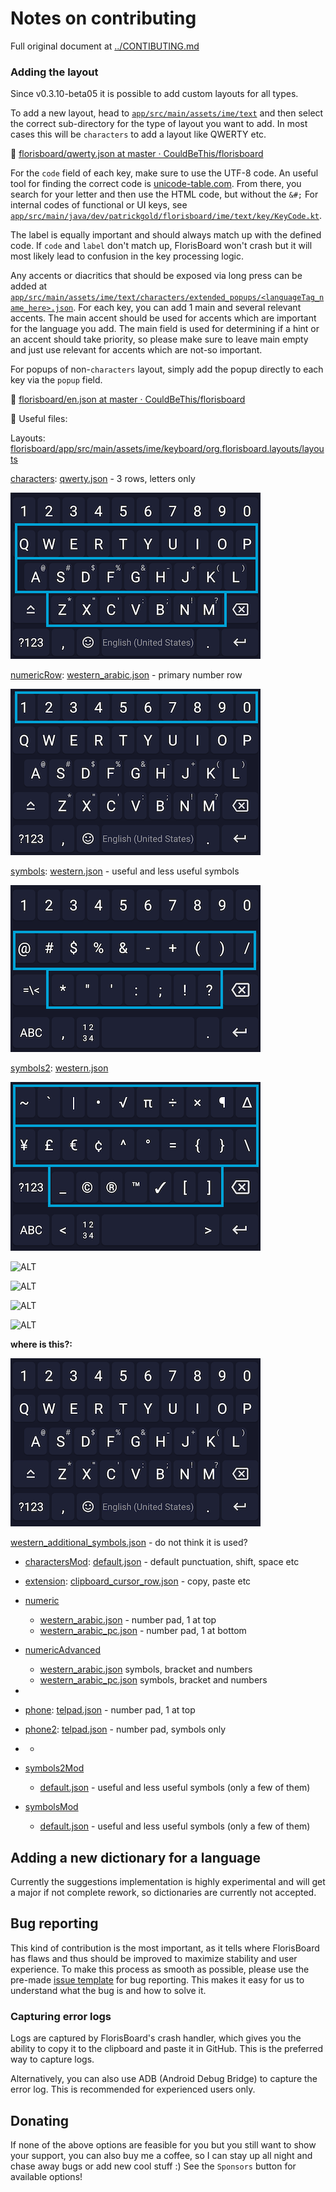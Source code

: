 # Notes on contributing

Full original document at [../CONTIBUTING.md](../CONTIBUTING.md)

### Adding the layout

Since v0.3.10-beta05 it is possible to add custom layouts for all types.

To add a new layout, head to [`app/src/main/assets/ime/text`](app/src/main/assets/ime/text) and then select
the correct sub-directory for the type of layout you want to add. In most cases
this will be `characters` to add a layout like QWERTY etc.

📌 [florisboard/qwerty.json at master · CouldBeThis/florisboard](https://github.com/CouldBeThis/florisboard/blob/master/app/src/main/assets/ime/keyboard/org.florisboard.layouts/layouts/characters/qwerty.json)

For the `code` field of each key, make sure to use the UTF-8 code. An
useful tool for finding the correct code is [unicode-table.com](https://unicode-table.com/en/).
From there, you search for your letter and then use the HTML code, but without the `&#;`
For internal codes of functional or UI keys, see
[`app/src/main/java/dev/patrickgold/florisboard/ime/text/key/KeyCode.kt`](app/src/main/java/dev/patrickgold/florisboard/ime/text/key/KeyCode.kt).

The label is equally important and should always match up with the defined
code. If `code` and `label` don't match up, FlorisBoard won't crash but
it will most likely lead to confusion in the key processing logic.

Any accents or diacritics that should be exposed via long press can be
added at [`app/src/main/assets/ime/text/characters/extended_popups/<languageTag_name_here>.json`](app/src/main/assets/ime/text/characters/extended_popups).
For each key, you can add 1 main and several relevant accents. The main
accent should be used for accents which are important for the language
you add. The main field is used for determining if a hint or an accent
should take priority, so please make sure to leave main empty and just
use relevant for accents which are not-so important.

For popups of non-`characters` layout, simply add the popup directly to
each key via the `popup` field.

📌 [florisboard/en.json at master · CouldBeThis/florisboard](https://github.com/CouldBeThis/florisboard/blob/master/app/src/main/assets/ime/keyboard/org.florisboard.localization/popupMappings/en.json)

📌 Useful files:

Layouts: [florisboard/app/src/main/assets/ime/keyboard/org.florisboard.layouts/layouts](https://github.com/CouldBeThis/florisboard/tree/master/app/src/main/assets/ime/keyboard/org.florisboard.layouts/layouts)

[characters](https://github.com/CouldBeThis/florisboard/tree/master/app/src/main/assets/ime/keyboard/org.florisboard.layouts/layouts/characters): [qwerty.json](https://github.com/CouldBeThis/florisboard/blob/master/app/src/main/assets/ime/keyboard/org.florisboard.layouts/layouts/characters/qwerty.json) - 3 rows, letters only

![01-primary_letters_lowercase-charecters-qwerty](images/01-primary_letters_lowercase-charecters-qwerty.png)



[numericRow](https://github.com/CouldBeThis/florisboard/tree/master/app/src/main/assets/ime/keyboard/org.florisboard.layouts/layouts/numericRow): [western_arabic.json](https://github.com/CouldBeThis/florisboard/blob/master/app/src/main/assets/ime/keyboard/org.florisboard.layouts/layouts/numericRow/western_arabic.json) - primary number row

![01-primary_letters_lowercase-numeric-Row_western_arabic](images/01-primary_letters_lowercase-numeric-Row_western_arabic.png)

[symbols](https://github.com/CouldBeThis/florisboard/tree/master/app/src/main/assets/ime/keyboard/org.florisboard.layouts/layouts/symbols): [western.json](https://github.com/CouldBeThis/florisboard/blob/master/app/src/main/assets/ime/keyboard/org.florisboard.layouts/layouts/symbols/western.json) - useful and less useful symbols

![03-secondary-symbols-western](images/03-secondary-symbols-western.png)



[symbols2](https://github.com/CouldBeThis/florisboard/tree/master/app/src/main/assets/ime/keyboard/org.florisboard.layouts/layouts/symbols2): [western.json](https://github.com/CouldBeThis/florisboard/blob/master/app/src/main/assets/ime/keyboard/org.florisboard.layouts/layouts/symbols2/western.json)

![04-tertiary-symbols2-western](images/04-tertiary-symbols2-western.png)



![ALT](images/FILENAME.png)



![ALT](images/FILENAME.png)



![ALT](images/FILENAME.png)



![ALT](images/FILENAME.png)





**where is this?:**

![02-primary_letters_uppercase](images/02-primary_letters_uppercase-unmarked.png)









[western_additional_symbols.json](https://github.com/CouldBeThis/florisboard/blob/master/app/src/main/assets/ime/keyboard/org.florisboard.layouts/layouts/symbols/western_additional_symbols.json) - do not think it is used?


- [charactersMod](https://github.com/CouldBeThis/florisboard/tree/master/app/src/main/assets/ime/keyboard/org.florisboard.layouts/layouts/charactersMod): [default.json](https://github.com/CouldBeThis/florisboard/blob/master/app/src/main/assets/ime/keyboard/org.florisboard.layouts/layouts/charactersMod/default.json) - default punctuation, shift, space etc
- [extension](https://github.com/CouldBeThis/florisboard/tree/master/app/src/main/assets/ime/keyboard/org.florisboard.layouts/layouts/extension): [clipboard_cursor_row.json](https://github.com/CouldBeThis/florisboard/blob/master/app/src/main/assets/ime/keyboard/org.florisboard.layouts/layouts/extension/clipboard_cursor_row.json) - copy, paste etc
- [numeric](https://github.com/CouldBeThis/florisboard/tree/master/app/src/main/assets/ime/keyboard/org.florisboard.layouts/layouts/numeric)
  - [western_arabic.json](https://github.com/CouldBeThis/florisboard/blob/master/app/src/main/assets/ime/keyboard/org.florisboard.layouts/layouts/numeric/western_arabic.json) - number pad, 1 at top
  - [western_arabic_pc.json](https://github.com/CouldBeThis/florisboard/blob/master/app/src/main/assets/ime/keyboard/org.florisboard.layouts/layouts/numeric/western_arabic_pc.json) - number pad, 1 at bottom
- [numericAdvanced](https://github.com/CouldBeThis/florisboard/tree/master/app/src/main/assets/ime/keyboard/org.florisboard.layouts/layouts/numericAdvanced)
  - [western_arabic.json](https://github.com/CouldBeThis/florisboard/blob/master/app/src/main/assets/ime/keyboard/org.florisboard.layouts/layouts/numericAdvanced/western_arabic.json) symbols, bracket and numbers
  - [western_arabic_pc.json](https://github.com/CouldBeThis/florisboard/blob/master/app/src/main/assets/ime/keyboard/org.florisboard.layouts/layouts/numericAdvanced/western_arabic_pc.json) symbols, bracket and numbers
- 
- [phone](https://github.com/CouldBeThis/florisboard/tree/master/app/src/main/assets/ime/keyboard/org.florisboard.layouts/layouts/phone): [telpad.json](https://github.com/CouldBeThis/florisboard/blob/master/app/src/main/assets/ime/keyboard/org.florisboard.layouts/layouts/phone/telpad.json) - number pad, 1 at top
- [phone2](https://github.com/CouldBeThis/florisboard/tree/master/app/src/main/assets/ime/keyboard/org.florisboard.layouts/layouts/phone2): [telpad.json](https://github.com/CouldBeThis/florisboard/blob/master/app/src/main/assets/ime/keyboard/org.florisboard.layouts/layouts/phone2/telpad.json) - number pad, symbols only




- - 
- [symbols2Mod](https://github.com/CouldBeThis/florisboard/tree/master/app/src/main/assets/ime/keyboard/org.florisboard.layouts/layouts/symbols2Mod)
  - [default.json](https://github.com/CouldBeThis/florisboard/blob/master/app/src/main/assets/ime/keyboard/org.florisboard.layouts/layouts/symbols2Mod/default.json) - useful and less useful symbols (only a few of them)
- [symbolsMod](https://github.com/CouldBeThis/florisboard/tree/master/app/src/main/assets/ime/keyboard/org.florisboard.layouts/layouts/symbolsMod)
  - [default.json](https://github.com/CouldBeThis/florisboard/blob/master/app/src/main/assets/ime/keyboard/org.florisboard.layouts/layouts/symbolsMod/default.json) - useful and less useful symbols (only a few of them)


## Adding a new dictionary for a language

Currently the suggestions implementation is highly experimental and will
get a major if not complete rework, so dictionaries are currently not
accepted.

## Bug reporting

This kind of contribution is the most important, as it tells where
FlorisBoard has flaws and thus should be improved to maximize stability
and user experience. To make this process as smooth as possible, please
use the pre-made [issue template](.github/ISSUE_TEMPLATE/bug_report.md)
for bug reporting. This makes it easy for us to understand what the bug
is and how to solve it.

### Capturing error logs

Logs are captured by FlorisBoard's crash handler, which gives you the
ability to copy it to the clipboard and paste it in GitHub. This is the
preferred way to capture logs.

Alternatively, you can also use ADB (Android Debug Bridge) to capture
the error log. This is recommended for experienced users only.

## Donating

If none of the above options are feasible for you but you still want to
show your support, you can also buy me a coffee, so I can stay up all night
and chase away bugs or add new cool stuff :)
See the `Sponsors` button for available options!

